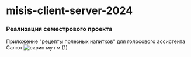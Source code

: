 # misis-client-server-2024
### Реализация семестрового проекта
Приложение "рецепты полезных напитков" для голосового ассистента Салют
![скрин му гм (1)](https://github.com/ushakova23/misis-client-server-2024/assets/113995972/13f6037c-9abd-4303-9172-bd12f5af5b81)

